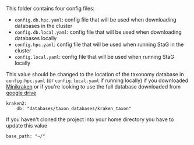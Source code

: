 This folder contains four config files:
* `config.db.hpc.yaml`: config file that will be used when downloading databases in the cluster
* `config.db.local.yaml`: config file that will be used when downloading databases locally
* `config.hpc.yaml`: config file that will be used when running StaG in the cluster
* `config.local.yaml`: config file that will be used when running StaG locally


This value should be changed to the location of the taxonomy database in `config.hpc.yaml` (or `config.local.yaml` if running locally) if you downloaded [Minikraken](https://ccb.jhu.edu/software/kraken2/index.shtml?t=downloads) or if you're looking to use the full database downloaded from [google drive](https://drive.google.com/file/d/1PSdMtl6LDXdn7VvjjIwVTPEtISoQqXmm/view)
```
kraken2:
    db: "databases/taxon_databases/kraken_taxon" 
```

If you haven't cloned the project into your home directory you have to update this value
```
base_path: "~/"
```